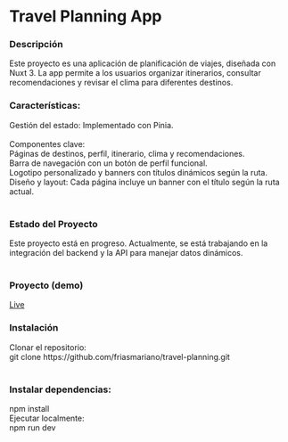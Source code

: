 <h1>Travel Planning App</h1>

<h3>Descripción</h3>
Este proyecto es una aplicación de planificación de viajes, diseñada con Nuxt 3. La app permite a los usuarios organizar itinerarios, consultar recomendaciones y revisar el clima para diferentes destinos.

<h3>Características:</h3>
Gestión del estado: Implementado con Pinia. <br />
 <br />
Componentes clave: <br />
Páginas de destinos, perfil, itinerario, clima y recomendaciones. <br />
Barra de navegación con un botón de perfil funcional. <br />
Logotipo personalizado y banners con títulos dinámicos según la ruta. <br />
Diseño y layout: Cada página incluye un banner con el título según la ruta actual. <br />
 <br />
<h3>Estado del Proyecto </h3>
Este proyecto está en progreso. Actualmente, se está trabajando en la integración del backend y la API para manejar datos dinámicos.
<br />
<br />

<h3>Proyecto (demo)</h3>
<a href="https://travel-planning-orpin.vercel.app/">Live</a>

<h3>Instalación</h3>
Clonar el repositorio: <br />
git clone https://github.com/friasmariano/travel-planning.git <br />
 <br /> 
<h3>Instalar dependencias:</h3>
npm install <br />
Ejecutar localmente: <br />
npm run dev
